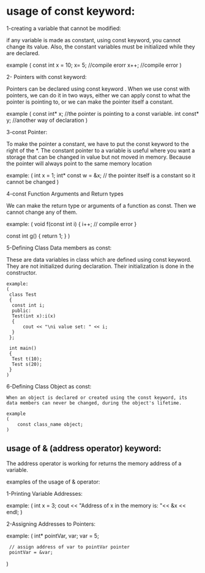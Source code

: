 # usage of const keyword:
1-creating a variable that cannot be modified:

 if any variable is made as constant, using const keyword, you cannot change its value. Also, the constant variables must be initialized while they are declared.

 example
 (
	const int x = 10;
	x= 5;    //compile erorr
	x++;    //compile error
 )

2- Pointers with const keyword:

 Pointers can be declared using const keyword . 
 When we use const with pointers, we can do it in two ways, either we can apply const to what the pointer is pointing to, or we can make the pointer itself a constant.

 example
 (
	const int* x;     //the pointer is pointing to a const variable.
	int const* y;    //another way of declaration
 ) 

3-const Pointer:

 To make the pointer a constant, we have to put the const keyword to the right of the *. 
 The constant pointer to a variable is useful where you want a storage that can be changed in value but not moved in memory. 
 Because the pointer will always point to the same memory location
  
 example:
  (
	  int x = 1;
	  int* const w = &x;     // the pointer itself is a constant so it cannot be changed
  )

4-const Function Arguments and Return types
 
 We can make the return type or arguments of a function as const. Then we cannot change any of them.

 example:
 (
	void f(const int i)
 {
    i++;    // compile error
 }

  const int g()
 {
     return 1;
  }
 )
 
5-Defining Class Data members as const:
	
 These are data variables in class which are defined using const keyword. 
 They are not initialized during declaration. Their initialization is done in the constructor.

	example:
	(
	 class Test
	 {
      const int i;
      public:
      Test(int x):i(x)
      {
          cout << "\ni value set: " << i;
      }
	 };

	 int main()
 	 {
      Test t(10);
      Test s(20);
	 }
	)

6-Defining Class Object as const:
	
	When an object is declared or created using the const keyword, its data members can never be changed, during the object's lifetime.

	example
	(
		const class_name object;
	)

	

## usage of & (address operator) keyword:
 
The address operator is working for returns the memory address of a variable. 


examples of the usage of & operator:

1-Printing Variable Addresses:

 example:
 (
	 int x = 3;
	 cout << "Address of x in the memory is: "<< &x << endl; 
 )
	

2-Assigning Addresses to Pointers:
 
 example:
 (
	 int* pointVar, var;
     var = 5;

     // assign address of var to pointVar pointer
     pointVar = &var;
 )

